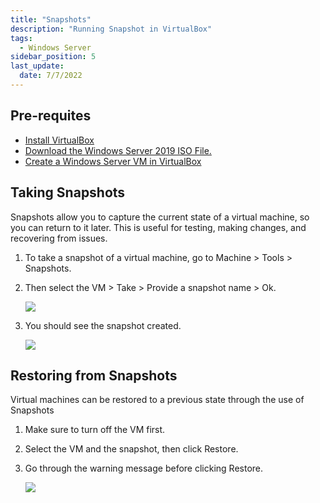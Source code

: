 ```yaml
---
title: "Snapshots"
description: "Running Snapshot in VirtualBox"
tags: 
  - Windows Server
sidebar_position: 5
last_update:
  date: 7/7/2022
---
```



## Pre-requites 

- [Install VirtualBox](https://www.virtualbox.org/wiki/Downloads)
- [Download the Windows Server 2019 ISO File.](/docs/004-Windows/002-Windows-Server-VM.md#overview)
- [Create a Windows Server VM in VirtualBox](/docs/004-Windows/002-Windows-Server-VM.md#windows-server-core-no-gui)


## Taking Snapshots

Snapshots allow you to capture the current state of a virtual machine, so you can return to it later. This is useful for testing, making changes, and recovering from issues.

1. To take a snapshot of a virtual machine, go to Machine > Tools > Snapshots. 

2. Then select the VM > Take > Provide a snapshot name > Ok.

    ![](/img/docs/12082024-windows-10-vm-taking-snapshots.png)

3. You should see the snapshot created.

    ![](/img/docs/12082024-windows-10-vm-snapshots-created.png)


## Restoring from Snapshots 

Virtual machines can be restored to a previous state through the use of Snapshots

1. Make sure to turn off the VM first.
2. Select the VM and the snapshot, then click Restore. 
3. Go through the warning message before clicking Restore.

    ![](/img/docs/12082024-windows-10-vm-snapshots-restore-2.png)